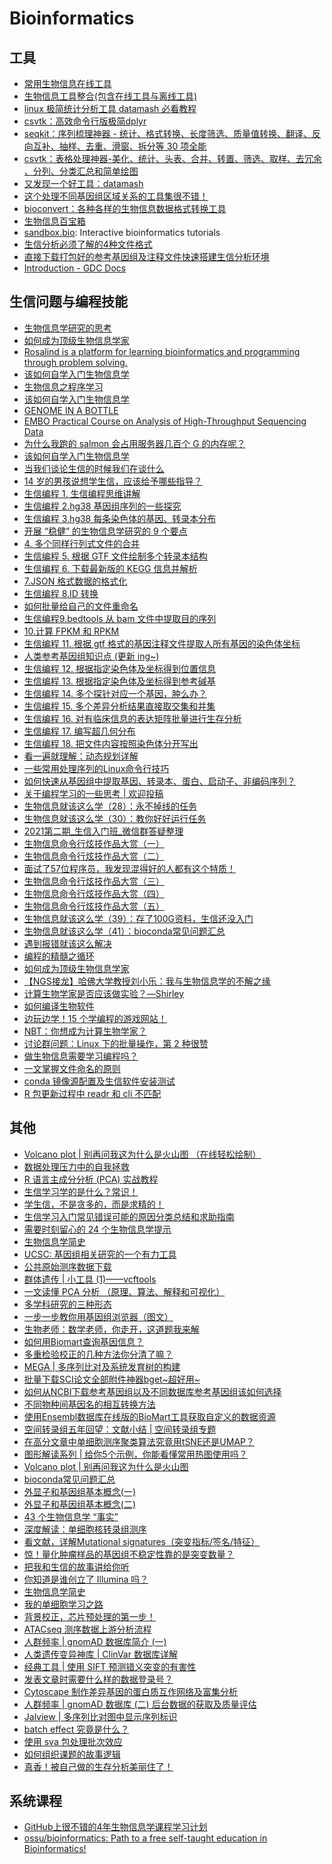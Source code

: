 # Bioinformatics
## 工具
* [常用生物信息在线工具](http://tiramisutes.github.io/2015/08/05/bio-online.html)
* [生物信息工具整合(包含在线工具与离线工具)](http://www.bio-info-club.com/?p=95)
* [linux 极简统计分析工具 datamash 必看教程](https://mp.weixin.qq.com/s?__biz=MzUzMTEwODk0Ng==&mid=2247487903&idx=1&sn=d8d4e65daf4ef31a668c888bbf246e6f&chksm=fa46d4a2cd315db451ec4e2b9713d18a1fcff803f1a72488095a517f3310bc5019d0ebe357ee&scene=21#wechat_redirect)
* [csvtk：高效命令行版极简dplyr](https://mp.weixin.qq.com/s?__biz=MzAxMDkxODM1Ng==&mid=2247490330&idx=1&sn=75c040bc1aa0b2db1cb6c1c7895a0e3e&chksm=9b485ba1ac3fd2b78782f1f5291dcfbe1162d857f827256a75eaa8bcc257abffa7e0fb45bcfc#wechat_redirect)
* [seqkit：序列梳理神器 - 统计、格式转换、长度筛选、质量值转换、翻译、反向互补、抽样、去重、滑窗、拆分等 30 项全能](https://mp.weixin.qq.com/s?__biz=MzUzMjA4Njc1MA==&mid=2247498800&idx=1&sn=49742e1b0b3b6efd93d5ded87c8d588c&chksm=faba1681cdcd9f97eae0e7f57a798286bba73e4716bfef396df5b59eafd22a51218b78234840&mpshare=1&scene=1&srcid=0315V0bKfFKFHRLDNccv8VCw&sharer_sharetime=1615764670329&sharer_shareid=49bb68e4d4ad9f65af077f4e54025da0&key=054fa246941644a48054de12b98ad1ee25e58b4c4aafedc4e2fda498b0f19c703f884b4189db7f0eb1ab599440b6553b1e587c95f7a9835bc640b308a8211a449cbd7020b650dc7e36b98c1006a957751b497f858e296e3f08715ea6381a6ee8bf727c7b3e33e94847f821b6f66836ef79ca1526ec1e2657fa1d652ddbfc041b&ascene=1&uin=MjEyMzUzNDk2MQ%3D%3D&devicetype=Windows+7&version=62090529&lang=en&exportkey=AZH41%2BrAQTmT63iMK0UbXSg%3D&pass_ticket=m1ZMssFVaHb%2BrZqJ4KImayMyxT2VbipgjXhxBIJ%2F5sQqOz7k9R0EE8eiQG1vrIyL&wx_header=0)
* [csvtk：表格处理神器-美化、统计、头表、合并、转置、筛选、取样、去冗余 、分列、分类汇总和简单绘图](https://mp.weixin.qq.com/s/BZruC-yW3yJ-mi6BMcZm8A)
* [又发现一个好工具：datamash](https://mp.weixin.qq.com/s/Hgkqu3NfC9MgvG0lVCesoQ)
* [这个处理不同基因组区域关系的工具集很不错！](https://mp.weixin.qq.com/s/y1BvGY18jnaii1qpi1vf1Q)
* [bioconvert：各种各样的生物信息数据格式转换工具](https://mp.weixin.qq.com/s/sx2XMaUgGMWwPQIdg5CrLA)
* [生物信息百宝箱](https://mp.weixin.qq.com/s/EZp7bnkArntXQOGbji4g1w)
* [sandbox.bio](https://sandbox.bio/): Interactive bioinformatics tutorials
* [生信分析必须了解的4种文件格式](https://mp.weixin.qq.com/s?__biz=MzI2MjA1MDQxMg==&mid=2649709106&idx=1&sn=dd90339cc91d84c859e02dee76fff6df&chksm=f24afd31c53d7427280edd21388f271526a87693685c087a1d847c3a96bf89650cdaab689a40&scene=21#wechat_redirect)
* [直接下载打包好的参考基因组及注释文件快速搭建生信分析环境](https://mp.weixin.qq.com/s/FISw_-6m_qrJ-uRZWKH2Ew)
* [Introduction - GDC Docs](https://docs.gdc.cancer.gov/Data/Introduction/)

## 生信问题与编程技能
* [生物信息学研究的思考](https://mp.weixin.qq.com/s/p7RKD_kVfK3ny6s7j_f8zg)
* [如何成为顶级生物信息学家](https://mp.weixin.qq.com/s/VPw9V_dXtOTN0mhbPWzlyQ)
* [Rosalind is a platform for learning bioinformatics and programming through problem solving.](http://rosalind.info/problems/locations/)
* [该如何自学入门生物信息学](https://mp.weixin.qq.com/s?__biz=MzI5MTcwNjA4NQ==&mid=2247499445&idx=1&sn=ff602690f406b7431ff5f540edb5b023&chksm=ec0e3b3fdb79b2292460d46d452a5a181ed78f50fbeb4f95888c5081838d13e9ef34d86ab8ec&mpshare=1&scene=1&srcid=09298m7ZnlO9aIesik6ozYrn&sharer_sharetime=1601385051510&sharer_shareid=49bb68e4d4ad9f65af077f4e54025da0#rd)
* [生物信息之程序学习](https://mp.weixin.qq.com/s?__biz=MzI5MTcwNjA4NQ==&mid=2247499445&idx=2&sn=3447f6f760cbb06e9d4559df97dcc4c9&chksm=ec0e3b3fdb79b229646d4f316cb7a3e3a20f35856316a1ff7ddd8e6f401a4c30526f58a77d0d&mpshare=1&scene=1&srcid=0929HpY4N3uRCrTU9VGgu0Qd&sharer_sharetime=1601385055853&sharer_shareid=49bb68e4d4ad9f65af077f4e54025da0#rd)
* [该如何自学入门生物信息学](https://mp.weixin.qq.com/s?__biz=MzI5MTcwNjA4NQ==&mid=2247508477&idx=2&sn=d20f40a451878a47e6200359265ec83e&chksm=ec0e6477db79ed61d4f7bca75fdfeb661e07801ad8bdf2b9e9cabdf756c9e8df1bf95f047d05&mpshare=1&scene=1&srcid=0116TyfHDzl8OU6sBYuH4rjH&sharer_sharetime=1610749012128&sharer_shareid=49bb68e4d4ad9f65af077f4e54025da0#rd)
* [GENOME IN A BOTTLE](https://jimb.stanford.edu/giab/)
* [EMBO Practical Course on Analysis of High-Throughput Sequencing Data](https://www.ebi.ac.uk/training/online/course/embo-practical-course-analysis-high-throughput-seq)
* [为什么我跑的 salmon 会占用服务器几百个 G 的内存呢？](https://mp.weixin.qq.com/s?__biz=MzAxMDkxODM1Ng==&mid=2247499082&idx=1&sn=357154d752dc32737e5005ece70b84b9&chksm=9b4bbdf1ac3c34e71a428e477af55794e0a4dfd9d07c7cc9e6bd660beb3107cada41bb41327b&mpshare=1&scene=1&srcid=0209YivFIGPqYKMG9nEAjfMr&sharer_sharetime=1612842340694&sharer_shareid=49bb68e4d4ad9f65af077f4e54025da0&key=cf160bd9b3f0f5e67098edd4938e02f9a6d38b6df87f13200856b9875062b0c7d411251d06c205182dea379a382ed332a69edbf0f479f49670f6a3a2ad1ccf6be38deb55080ec15668d8d00fe98253016eed8eb337e8be099a73168e3194af98b405b9f03b6dbdf374329417a17ae343e184c595e74008b5f42226eed8a92621&ascene=1&uin=MjEyMzUzNDk2MQ%3D%3D&devicetype=Windows+7&version=62090529&lang=en&exportkey=AadnbyKI%2FOF4cGOQHBvF04I%3D&pass_ticket=z5nvjktVcXkquM4Rw0Hg2ePj%2BFscsEYHZcK8tWxrcrl6yQbgLdFs7ORsuYsWcKVq&wx_header=0)
* [该如何自学入门生物信息学](https://mp.weixin.qq.com/s?__biz=MzI1MDc4NjYyNQ==&mid=2247489351&idx=1&sn=e67ed29855c9daa0da404e881bf6f09d&chksm=e9fdb169de8a387f475553dec618cc5286810759ff379972bfd4fc798033e33d977f9341a558&mpshare=1&scene=1&srcid=0211Zb8bAui54DyAuO4mE3RE&sharer_sharetime=1613002577625&sharer_shareid=49bb68e4d4ad9f65af077f4e54025da0&key=604423c5b673dab457ef409569d2273a7df99b04e230da0338af008487b25f4339ffd37f300c12864202290efa6133c7194a4e08f0694fa82f5c9f6622eded27fb22fe82469673f2c3e028f22bab6ff6760a34cda5387b2249602d36609fb0be534bff53d71ed1ee37a81d2d939a7da7725322b1acc8e67b1b2b8291c41e81c2&ascene=1&uin=MjEyMzUzNDk2MQ%3D%3D&devicetype=Windows+7&version=62090529&lang=en&exportkey=ATguL%2BSglQQ7e6OqGqi3cFQ%3D&pass_ticket=hFkZTWavBMdxh9XJceLjfXG3CM%2BBVi0yj4Tgeu0MS5JX%2FM0k%2Fo47cEARxGDCtQmS&wx_header=0)
* [当我们谈论生信的时候我们在谈什么](https://mp.weixin.qq.com/s?__biz=MzI5MTcwNjA4NQ==&mid=2247510729&idx=2&sn=3c6f26a8c59e12e944cc5e4aa9aae5e6&chksm=ec0e6f43db79e655f5659eb12ee3588e1a7ebf7ba538a79b9f411b8e8fb333cba9abe8461ce0&mpshare=1&scene=1&srcid=0219pyPAc366yFa1IL2wwMO0&sharer_sharetime=1613690027058&sharer_shareid=49bb68e4d4ad9f65af077f4e54025da0&key=0587a61d5e72494d53df9a06a0f7775f3951794891e25f599fdc86db8f3b1c1f7ec4b2823724d3afa1b71e0047eefb67691c883f240a82805da467caf97bb90fd3165c42cdbe96ab35398ea75621c6a240cfcf026415955298ea5eb640d1a444dd3e1b6fb7b1bbe463f361b9bfa0647c8380a90d2b4aad8a8d5a2df7e004cb66&ascene=1&uin=MjEyMzUzNDk2MQ%3D%3D&devicetype=Windows+7&version=62090529&lang=en&exportkey=AQ6Pp0Lnu0p9evuoo7d%2B8WE%3D&pass_ticket=LopQy6maM4zzR7uxf%2B75frUn4Af1Ur1yrAPlbVq4frMh0f%2FUHriR2c%2FZsny5aMdH&wx_header=0)
* [14 岁的男孩说想学生信，应该给予哪些指导？](https://mp.weixin.qq.com/s?__biz=MzI5MTcwNjA4NQ==&mid=2247511926&idx=2&sn=abc792d90aea324e060cac3cd1223848&chksm=ec0e6afcdb79e3eab6430d954c57d39e1a3e24a4c58ef61236a74c84f5e229c38d08ef6178b6&mpshare=1&scene=1&srcid=0228Qs03fqLXeUUqYxTJVzJH&sharer_sharetime=1614474388417&sharer_shareid=49bb68e4d4ad9f65af077f4e54025da0&key=0587a61d5e72494d9c9e9cdaad1f8adfc69e1dac2a5243eaa123f80b7d53b4adb927cbb7d6954f67dd89ecdab40c37b6303e67ca005a2d00defd2519f0c5492a5c0424754191262467bf9b9f678e6fd5b8a682a119919dee1e2cb8dd0de9a5d2abcd6837c0bee24734f43183f6b24ebc22a5945bf8b4bbe686ba7b4b763d3ec7&ascene=1&uin=MjEyMzUzNDk2MQ%3D%3D&devicetype=Windows+7&version=62090529&lang=en&exportkey=AZsVLdsFJagqhM27mD40Q4o%3D&pass_ticket=cCRkzujau0HonoGt4ekgO7O9rxiWNrRwdwMS0t9W3q19oRl35zJzS1u2m%2BHy%2FD7x&wx_header=0)
* [生信编程 1. 生信编程思维讲解](https://mp.weixin.qq.com/s?__biz=MzAxMDkxODM1Ng==&mid=2247500703&idx=3&sn=751b95ffa1ac18b16aafb546660ab0db&chksm=9b4b8324ac3c0a32591119f60628c03f23ce877edd6120a10b0d4f4e91e4b64e94159af516da&mpshare=1&scene=1&srcid=0316YB1U7mAV0oosbPDwdK0s&sharer_sharetime=1615885416907&sharer_shareid=49bb68e4d4ad9f65af077f4e54025da0&key=2aa077da30b3beb21c8a455d5b2b99e2ba6b632899df6c1e1c04e16e701cc0cf77bde4dd3a37bc92c73535b2460b835fd0ae11f219204116e219b38314b0b231a53981c2eb3d1cb904a50535643e60d76d2ccd2e30645f02111895f5ce6940c0f69ec49a452db7275320e38f99da65f65b4d1d9db87a5d1df13312802e663419&ascene=1&uin=MjEyMzUzNDk2MQ%3D%3D&devicetype=Windows+7&version=62090529&lang=en&exportkey=AZQX%2BN4lP6RKzZUqA0bULCQ%3D&pass_ticket=VkBLhGPvfYhiCjFC8HbQCyVg8kb14F14T5OdhoqPo%2B%2FzlnIRNhG7XetJhkpLPL7c&wx_header=0)
* [生信编程 2.hg38 基因组序列的一些探究](https://mp.weixin.qq.com/s?__biz=MzAxMDkxODM1Ng==&mid=2247500703&idx=4&sn=2af88474c680640d52fb3af4b46a4800&chksm=9b4b8324ac3c0a32806498e905ca5987f1a4eb76269024f3e7f8a75411e084c04c7969fcc9b6&mpshare=1&scene=1&srcid=0316yJwr8SODcLCjWfd6lcak&sharer_sharetime=1615885421747&sharer_shareid=49bb68e4d4ad9f65af077f4e54025da0&key=2aa077da30b3beb2f069c8f93d9346f9208b26e2246489134a026f086101f1141e31d4612e8229359062fb41736f6df609fff6f7c8870f879b14d44909baa32f326af8a3e95c25566c12d2506362d887b1337e93eadbe96b5297ced3e09390d78c01fca4500cce580969720d5f98ca68dd5a6d29d21b10af9d57364234967709&ascene=1&uin=MjEyMzUzNDk2MQ%3D%3D&devicetype=Windows+7&version=62090529&lang=en&exportkey=AWLTN8rEH%2BwQOYK22HnP81A%3D&pass_ticket=VkBLhGPvfYhiCjFC8HbQCyVg8kb14F14T5OdhoqPo%2B%2FzlnIRNhG7XetJhkpLPL7c&wx_header=0)
* [生信编程 3.hg38 每条染色体的基因、转录本分布](https://mp.weixin.qq.com/s?__biz=MzAxMDkxODM1Ng==&mid=2247500713&idx=3&sn=1287a449f096346830691e983049cf81&chksm=9b4b8312ac3c0a045e5ded6a4f4c647c1d3f73a8aeed4792eaf3c4f282d5e1bbfb66bf812ae5&mpshare=1&scene=1&srcid=0318esHHMn1lt1PPM2h41zwb&sharer_sharetime=1616019086036&sharer_shareid=49bb68e4d4ad9f65af077f4e54025da0&key=439c3bdce1be78fb8b351564f39cea7151cccfb6342212327da99063494e462b1ce0f22420aca3a8f0692d4710cdb8b973e972cdb3b84f5b556a29ebda8fe89f3eb195a44aeeb617eeb2385fe3f7df616e0dfc115c83339fa6fab23b1d1f59388b651eb50335d4041b4ad6ff688eab736e7672d8eb2364fe027c747b5d1d778d&ascene=1&uin=MjEyMzUzNDk2MQ%3D%3D&devicetype=Windows+7&version=62090529&lang=en&exportkey=AT5QpTzFAjE0fYO4e2W5isE%3D&pass_ticket=t7biY8Ko8y%2FMYP6xOQYCgIuk5i8u6TieazNRecP1YzNAM61Ntuzc1xcMGbtVcuE5&wx_header=0)
* [开展 “稳健” 的生物信息学研究的 9 个要点](https://mp.weixin.qq.com/s?__biz=MzI5MTcwNjA4NQ==&mid=2247513576&idx=2&sn=306e3d49a828d812f59c5ce76b2adf4a&chksm=ec0e7062db79f97458c2d5f71e9a03b47ad2bd1409b610401159d748308dc5854b0b697b970e&mpshare=1&scene=1&srcid=0318fFqz8c3iYlCT355ipzmf&sharer_sharetime=1616019037429&sharer_shareid=49bb68e4d4ad9f65af077f4e54025da0&key=2aa077da30b3beb2183506a53512ff6abc7e47ec4491ae1b92ff1bd76288e57ecc9b51f5dbfe31d4519ede7231557abc5f047d71306df873ffc60b2e59dcfb591f0a4a713d32aea754c13ff8717085a59112f71651f83cdcc42afde71eab72146572e023c725f6cca96ecdcd4bbdd7d9da48c3721c1a652c0b196d1eae88612a&ascene=1&uin=MjEyMzUzNDk2MQ%3D%3D&devicetype=Windows+7&version=62090529&lang=en&exportkey=ASP2v5LP0emTU5jtbHxa4qA%3D&pass_ticket=t7biY8Ko8y%2FMYP6xOQYCgIuk5i8u6TieazNRecP1YzNAM61Ntuzc1xcMGbtVcuE5&wx_header=0)
* [4. 多个同样行列式文件的合并](https://mp.weixin.qq.com/s?__biz=MzAxMDkxODM1Ng==&mid=2247500732&idx=3&sn=33a53e0e1d3afa5ef6b1a6a2377b90f7&chksm=9b4b8307ac3c0a11187e6e88f70cee737406addb109289a0d9e67fadeb1408c9a96f010c1d8f&mpshare=1&scene=1&srcid=0319XadpDPrDRFi9mdDJxeH8&sharer_sharetime=1616105569981&sharer_shareid=49bb68e4d4ad9f65af077f4e54025da0&key=054fa246941644a48558cff00530d556692ca019e496a6672f0706675ec82f9e00c3f8b854d647a80779f2d16eacf1fdc81862d649ee17f19b24e5a2e176774d7b4ef665ac77e084a5dae0b18070d3c5c2e8b983986f273a6971d97e73bb45b50edb2a40ded0ac37c0e5c20f0acb22eaf48bd22d37987d7024b9d95caccea081&ascene=1&uin=MjEyMzUzNDk2MQ%3D%3D&devicetype=Windows+7&version=62090529&lang=en&exportkey=AU5SuRiztSHGmwBp39bOCg0%3D&pass_ticket=gff8WOcokSyscHjtqbM4DWRNmVvLzS7pw%2BdlHfElyCbA%2Fn632HRG7lwXjg1qMA2s&wx_header=0)
* [生信编程 5. 根据 GTF 文件绘制多个转录本结构](https://mp.weixin.qq.com/s?__biz=MzAxMDkxODM1Ng==&mid=2247500748&idx=3&sn=6ae602dcd3d7e5e540cba90f439caa63&chksm=9b4b8377ac3c0a6173216c21a8cfd18bb456ae9971915f828726e4a1ee48b3f2bdaf674eac47&mpshare=1&scene=1&srcid=0319vmgdI5e66JAfD5FKs2Pe&sharer_sharetime=1616157131082&sharer_shareid=49bb68e4d4ad9f65af077f4e54025da0&key=439c3bdce1be78fbc0baff6b8d579b5f981f6e8732aa42f7e8b569ddb98015efeaad886d7edd18a3a197ab6c8c970e1c8faada4cafe25fc33ae519b71ac7936f5b0b94c77332e0faf8c8a421d487329cda8e7c2275e9398078b07aa8937bb776d2c0450bea5ca7a2cd0c5144aeb550674422af18c5391fb2e665463fb65d18ef&ascene=1&uin=MjEyMzUzNDk2MQ%3D%3D&devicetype=Windows+7&version=62090529&lang=en&exportkey=AZCWpkbYI1Ico0PT4stxLTk%3D&pass_ticket=gff8WOcokSyscHjtqbM4DWRNmVvLzS7pw%2BdlHfElyCbA%2Fn632HRG7lwXjg1qMA2s&wx_header=0)
* [生信编程 6. 下载最新版的 KEGG 信息并解析](https://mp.weixin.qq.com/s?__biz=MzAxMDkxODM1Ng==&mid=2247500795&idx=3&sn=ed1cfddd3117948c24e25940483e33d0&chksm=9b4b8340ac3c0a56a8bc44fca883d8aab2b78a121617fd223c874a898996fed1898d97b33c98&mpshare=1&scene=1&srcid=032290LYelMR4cz5YfkICbE0&sharer_sharetime=1616373367562&sharer_shareid=49bb68e4d4ad9f65af077f4e54025da0&key=439c3bdce1be78fb9859b19160187bf323d8c379139eb48b80397c8d533cda57607d2d37b240ea81a896c2788f41784c337c12a68d0dd9fbd8120648f699abc7abe2167e117f02a89aded3c86b8eb7addfe6499da8872af27dda2b26ada70b854824625f50394b8f73b5d07f1f5a2af12f043d7ade79797ccd6e226bdea828d3&ascene=1&uin=MjEyMzUzNDk2MQ%3D%3D&devicetype=Windows+7&version=62090529&lang=en&exportkey=AWSB1iLBgZMG%2B67yP9wsbBE%3D&pass_ticket=5HDRvHV56ftI8GxdDDQJRjwn%2B8MJHduMGSBjLGcrECVxXjPTbj2dG9oxhPJmaWD6&wx_header=0)
* [7.JSON 格式数据的格式化](https://mp.weixin.qq.com/s?__biz=MzAxMDkxODM1Ng==&mid=2247500816&idx=2&sn=7274a3b4e9dc9e0fa1f9f0ef35ea94b1&chksm=9b4b84abac3c0dbd790837ceb8e569b0f3af5d71cdd16a3fc529a35b4bc516821ae95c7eead7&mpshare=1&scene=1&srcid=0321KrZNKTnb5hVim0w9V285&sharer_sharetime=1616297304799&sharer_shareid=49bb68e4d4ad9f65af077f4e54025da0&key=2aa077da30b3beb2859a36fb5ba02eab0be881c99734c868e4477d4b80b75826f1e1a514465eaa7b6f51c343ecb0d35d280ddbb4982e4d772e708e95ce59951d98fb506b456a4624467455b9377158ae3072c9e9fc7ced44f0cc4c3922c5e939e275782095310f539296f51d08447fbc1bba3bce1e40fcf39d5a57483b8fb37f&ascene=1&uin=MjEyMzUzNDk2MQ%3D%3D&devicetype=Windows+7&version=62090529&lang=en&exportkey=Aa81lQHuQrRf3LCMmncNPL8%3D&pass_ticket=5HDRvHV56ftI8GxdDDQJRjwn%2B8MJHduMGSBjLGcrECVxXjPTbj2dG9oxhPJmaWD6&wx_header=0)
* [生信编程 8.ID 转换](https://mp.weixin.qq.com/s?__biz=MzAxMDkxODM1Ng==&mid=2247500817&idx=2&sn=b448571d3c5f45b6411da4757bdba678&chksm=9b4b84aaac3c0dbc86b91db766de114e93d2f6a9be93358c15b8cbfa82793a266b031adab6d7&mpshare=1&scene=1&srcid=0322wtx8iV3VwQA8yS0bOcYh&sharer_sharetime=1616415867167&sharer_shareid=49bb68e4d4ad9f65af077f4e54025da0&key=439c3bdce1be78fbfcabb9da617848a8c5760909527fdb49d195378d710f3903baf807a6c85d810749fff89ef381344bec3b0348b9e5b1d554353766183325c8937e6ab3c2afce7f70bc68912469909d8d70d21724c776d64f2045d0fe600472dbabcafa7795efd85f4d089f08de71299542a5a60f2b78ef30980543ae6f9e3e&ascene=1&uin=MjEyMzUzNDk2MQ%3D%3D&devicetype=Windows+7&version=62090529&lang=en&exportkey=ASQM14FRjKeZAX8IzjyP%2FI4%3D&pass_ticket=7aeaWDPljXruCOvn1s68gtbYFQ%2F0YGWYAMzcleyvQbHRNuNWxXC3mEpCVODWy9tb&wx_header=0)
* [如何批量给自己的文件重命名](https://mp.weixin.qq.com/s?__biz=MzAxMDkxODM1Ng==&mid=2247500830&idx=2&sn=97dcac54289a4e31c8f0a2a1174b31d7&chksm=9b4b84a5ac3c0db384bf1d38321dfd675305f99bf17f81d077c99dbc3859f2f39922bbff63fe&mpshare=1&scene=1&srcid=03239YXOCcaYkEpXMh1gQfQV&sharer_sharetime=1616493229685&sharer_shareid=49bb68e4d4ad9f65af077f4e54025da0&key=2aa077da30b3beb20e9d2481f6da35da7fe33c6379b7588872e4bc7e68136df66d2405bff24791eaa19c65c5d31812d01c388e3901da3a6d6d33d33cdc59ccd81ebbb1e259127482664fdf648ad50f870437f0ecb8b0e3d182dc40f732453d0563ce7647cb7221141d021e6e577d2f4904658620edc316a1f4a0cdc275683613&ascene=1&uin=MjEyMzUzNDk2MQ%3D%3D&devicetype=Windows+7&version=62090529&lang=en&exportkey=Abv8FouhqTU12g7Dj64cfTg%3D&pass_ticket=BbO3YA8G0ZnvtbmoxM4Fq%2BdDUNXHw7dcaDhTEix3Ei2hSkIS4k9KyL2axQtg7KZh&wx_header=0)
* [生信编程9.bedtools 从 bam 文件中提取目的序列](https://mp.weixin.qq.com/s?__biz=MzAxMDkxODM1Ng==&mid=2247500849&idx=3&sn=45c43ef507deba2f65e6dae5f6aacb22&chksm=9b4b848aac3c0d9cf0a380a18bcaa1362b261eed2303207391f1b23000faef5b94b1998171e1&mpshare=1&scene=1&srcid=0325dzRJZ87oYKZjua9GklTh&sharer_sharetime=1616623348377&sharer_shareid=49bb68e4d4ad9f65af077f4e54025da0&key=f857ab6aec5fa67134fe95fcfa4fb49db118f81eb90b0f6c471601d4a1deacf4803de32ffafe00c1ab7c23621ca3cdcb9d22b0523d2418ffe29ae604fd6584f046b27279f8c1ca423f3241a1d0a665e323ee7dbbea558753788dc4ce8a24288769bdddde7d4730a889be9c01d4c685bb46664dd82492f9e1f347d5d2836b9f2f&ascene=1&uin=MjEyMzUzNDk2MQ%3D%3D&devicetype=Windows+7&version=62090529&lang=en&exportkey=AV8QckqBFU%2FFgkybXsOoyaQ%3D&pass_ticket=R4gA6eQQe7YgMLebrWgsKJMiRaSVZvJloUg0E%2BvBswneey7d4wJxjToFbns98nxT&wx_header=0)
* [10.计算 FPKM 和 RPKM](https://mp.weixin.qq.com/s?__biz=MzAxMDkxODM1Ng==&mid=2247500925&idx=4&sn=ec5e41ec1c8a6f6fdfa0cc85c2febfb9&chksm=9b4b84c6ac3c0dd078af9f6067ab44c877b4504cf50145cc32a6f17b97ab39caedb98637a0b4&mpshare=1&scene=1&srcid=0328miKE0rqOol4Jz6GlHvcE&sharer_sharetime=1616887658078&sharer_shareid=49bb68e4d4ad9f65af077f4e54025da0&key=8ad0ea50d7c7735171c421e11179637897a277acbb2a9e190c8a5aa7a3ead2efb066729563f1c2744fdc766fb017cde06a59e768098f7a58a4c6df96e362067d21c30f70b3d16963ec4b02197bdfb2ab357d90a177f6cb616cf204018b6ff96fc4321c3313975aef8549d06ef154574d99fc553239ec81d5f8b8e95b73e08d8a&ascene=1&uin=MjEyMzUzNDk2MQ%3D%3D&devicetype=Windows+7&version=62090529&lang=en&exportkey=AaoX6BU2UTVb7S95WNlU5LA%3D&pass_ticket=lgxy5C8RLlDQxT9X9jWJroiMhWnvCiJkOuUCgls3L3z%2BJ6pRCD6i5YAizUTuav5y&wx_header=0)
* [生信编程 11. 根据 gtf 格式的基因注释文件提取人所有基因的染色体坐标](https://mp.weixin.qq.com/s?__biz=MzAxMDkxODM1Ng==&mid=2247500937&idx=3&sn=f94048827d210ba5503a339fbd439760&chksm=9b4b8432ac3c0d242987f7c55c9a9ae53e282d846f5ba622bb08f032c8d2f9da0c8f951cd213&mpshare=1&scene=1&srcid=03282LKwN4pzxihKeKj4YGA6&sharer_sharetime=1616925010860&sharer_shareid=49bb68e4d4ad9f65af077f4e54025da0&key=2aa077da30b3beb21820fb96fd6da2914f7a73a2b94cd9f183d96a231e469e2e83d053713cf229fc8a0864a9ddc21ba595fcdcabec257b08f9cc7095b5098e4288f6fbf16fac7d08454fc123bda1d475d710d46a2e75f6b9a447799bcfa9f345fd8db9b72f2a313d846c69b1e8e32b5b0eb561e1cdfc0b34ba778c18fa01f5a9&ascene=1&uin=MjEyMzUzNDk2MQ%3D%3D&devicetype=Windows+7&version=62090529&lang=en&exportkey=AdV9kuZLlxMAkAOQ4roNsBE%3D&pass_ticket=lgxy5C8RLlDQxT9X9jWJroiMhWnvCiJkOuUCgls3L3z%2BJ6pRCD6i5YAizUTuav5y&wx_header=0)
* [人类参考基因组知识点 (更新 ing~)](https://www.jianshu.com/p/bbf33b162bf0?utm_campaign=haruki&utm_content=note&utm_medium=reader_share&utm_source=weixin_timeline)
* [生信编程 12. 根据指定染色体及坐标得到位置信息](https://mp.weixin.qq.com/s?__biz=MzAxMDkxODM1Ng==&mid=2247500959&idx=2&sn=75852f12bf72d9d4b4838225b2b56184&chksm=9b4b8424ac3c0d324a002e7d6e815114b4f783b4bc466ea56fb376c2217903f6e232e8be2cbd&scene=126&sessionid=1617087760&key=054fa246941644a4b5733def73165f998ed398174d984a9218ebd0b144d912fe05f8a1fc5bb865605dbec942a8f631eeb10d68c9ea23dd261e1dd57fcc904c95a0815d47051590e397d82220670cc4052d5ebbcc1880c43da56b46c5c9ec464e4e817efe9c55f9c4bc5263581b2eeecd35c445413e460965691cd1967a8ee0db&ascene=1&uin=MjEyMzUzNDk2MQ%3D%3D&devicetype=Windows+7&version=62090529&lang=en&exportkey=AW8kKDn3w1gjKTgaYcvTZxc%3D&pass_ticket=gspFy6vnsI2s6e8DqDT7vzI2EAV7i5MdXcM59llU8%2BDqigKPwemep956VLHnuqbF&wx_header=0)
* [生信编程 13. 根据指定染色体及坐标得到参考碱基](https://mp.weixin.qq.com/s?__biz=MzAxMDkxODM1Ng==&mid=2247500969&idx=2&sn=d34486235385dcd5731d149e6f6b63d8&chksm=9b4b8412ac3c0d04d115fa7511cd3c1fcb3c23ac4b3e51013f3824dd8e8c6a90b0d37067d3d9&mpshare=1&scene=1&srcid=0331uI3kLspn0LdtuchUJ3lk&sharer_sharetime=1617183488558&sharer_shareid=49bb68e4d4ad9f65af077f4e54025da0&key=054fa246941644a4cf294b01aa83d27317505baaddc29e952d0229136b43a5d6ff0e8d870ab2925f573d6eaba182999ccd55c4e8c74a52efccd36c48238865e35688324b6d5160291fa4ffa496b850f04ef130eb895ff9cbac337536ab92d3462fee172094e2b4afc0c6e6e7fbca9f4945df706e7e6cb05dfd452cbe2d58adc3&ascene=1&uin=MjEyMzUzNDk2MQ%3D%3D&devicetype=Windows+7&version=62090529&lang=en&exportkey=ATly%2Fd%2BUXY0DEqrUdcH9lEg%3D&pass_ticket=jWa%2BgbLHluiTlersEim4kKdat03yGHrfxYrQ17pzn4uhvnji8fXKmkF%2Bv3IVRxmh&wx_header=0)
* [生信编程 14. 多个探针对应一个基因，肿么办？](https://mp.weixin.qq.com/s?__biz=MzAxMDkxODM1Ng==&mid=2247500979&idx=2&sn=1a6375f51785121938bfd192b63b70c6&chksm=9b4b8408ac3c0d1e6ec1af5ea526e20738b8a79c72549eb3fabba2706308ef46d6087352d394&mpshare=1&scene=1&srcid=0402EJbipZbEvqVPWNu9tREp&sharer_sharetime=1617315107390&sharer_shareid=49bb68e4d4ad9f65af077f4e54025da0&key=8ad0ea50d7c77351978fb93bc8ab122be9073e3445d4476a33f21d8c16d00f52deadc3fe9feaced50d031057bfb142679a1235b69be8f4011d6a71f3307210969b4b8729ab43726ddf87b3dfef23e10b0e20c1efa6f150023199577cde57cd8e39d857e03a9031fda88abca65338afb889daee73f730a07f5a370f18b244ee9b&ascene=1&uin=MjEyMzUzNDk2MQ%3D%3D&devicetype=Windows+7&version=62090529&lang=en&exportkey=ARPa35HDizpUTxLE5eZnWjk%3D&pass_ticket=jWa%2BgbLHluiTlersEim4kKdat03yGHrfxYrQ17pzn4uhvnji8fXKmkF%2Bv3IVRxmh&wx_header=0)
* [生信编程 15. 多个差异分析结果直接取交集和并集](https://mp.weixin.qq.com/s?__biz=MzAxMDkxODM1Ng==&mid=2247500988&idx=2&sn=a955dae7cad6402b18ac5fefa650fdaf&chksm=9b4b8407ac3c0d11c034bbc9119abc854519a136d5806f162842be9da6513471a37875e63dc7&mpshare=1&scene=1&srcid=04028vZkAv0L6OObbjx45bWS&sharer_sharetime=1617354004498&sharer_shareid=49bb68e4d4ad9f65af077f4e54025da0&key=c4b23c3bf0607133c2998bacbf94e6be988dde7009ea9b6f35e0de23c0f09c12520c459f74aa46f836e699725feb1ddbc85e76b9077ba764dc7f451290598808597ad8e1afc4f0febf05fcbba1e92033c3c77e8792a8776e6da754198b9bc1b55e1e3901179b4e7440feb3dcce2a2ed5597cd1eeb1e1005258ccea4645126a1c&ascene=1&uin=MjEyMzUzNDk2MQ%3D%3D&devicetype=Windows+7&version=62090529&lang=en&exportkey=ASLA6KKIWsC0r4HYskSn6a0%3D&pass_ticket=4kjtiEuLOmf3lRye4vzqU3SiCtjPrqoKwmJ7pMvsCqyS0Cy1LnsryzF5AAPlYTyk&wx_header=0)
* [生信编程 16. 对有临床信息的表达矩阵批量进行生存分析](https://mp.weixin.qq.com/s?__biz=MzAxMDkxODM1Ng==&mid=2247501004&idx=2&sn=960dbfbaf405e891809be41660743032&chksm=9b4b8477ac3c0d61bc6d311b3ce178c2ba558b19166f73b213934ff3cbfa739900e99005438c&mpshare=1&scene=1&srcid=0403waPndCyeFdUE2o8hm99Z&sharer_sharetime=1617453882443&sharer_shareid=49bb68e4d4ad9f65af077f4e54025da0&key=f857ab6aec5fa671dec67ba8402c4a171a3a7bce514aa72a4f826fd654101316f5f4e74ea5f721d5e68a22fd978d57020040b11579d0402f37c87eb764923c80302b0edefd377c847de15152f428987c6b340d638f5fbdba3b0f373a0afd934ae2ebe26410038343230423260b3a51d149b57dd5f4f7755009115273a3a64b86&ascene=1&uin=MjEyMzUzNDk2MQ%3D%3D&devicetype=Windows+7&version=62090529&lang=en&exportkey=Ab2fsSWyHXoqH%2BnkWubWBjg%3D&pass_ticket=i1%2F2%2BbY5zuD4jIDVA%2Fx%2F26secuXAcCW%2BTynnyh3LyhcLLs6azx56%2BqjAnLqjKXcS&wx_header=0)
* [生信编程 17. 编写超几何分布](https://mp.weixin.qq.com/s?__biz=MzAxMDkxODM1Ng==&mid=2247501007&idx=1&sn=65173124b5cfe87f4060a6a8fa932a92&chksm=9b4b8474ac3c0d62739eac5f45d4ac281896475fcf3c353214170fced673d28e007e6eeb74e7&mpshare=1&scene=1&srcid=0405CqEpj7UaSK370nmsmqxU&sharer_sharetime=1617579059661&sharer_shareid=49bb68e4d4ad9f65af077f4e54025da0&key=2aa077da30b3beb24ea3bf7d8c41a67767416fb44874576b74ca1e4713dd82b00f8b38e2fb93e5423c27bc96bddbb20f311c8146920481aec11c850645f3963d7997305e4efc036fe099a78df60059403804e36c8b0a263b2e9073ebbf5ad806fefcc99a6c16f358494357f11805d74202b0a71b7a753217e86da087bea339d7&ascene=1&uin=MjEyMzUzNDk2MQ%3D%3D&devicetype=Windows+7&version=62090529&lang=en&exportkey=AYGHP8P8VUhc2oMSB%2Fm1pVk%3D&pass_ticket=i1%2F2%2BbY5zuD4jIDVA%2Fx%2F26secuXAcCW%2BTynnyh3LyhcLLs6azx56%2BqjAnLqjKXcS&wx_header=0)
* [生信编程 18. 把文件内容按照染色体分开写出](https://mp.weixin.qq.com/s?__biz=MzAxMDkxODM1Ng==&mid=2247501016&idx=2&sn=de0caec20ae4e606c46abf6802d13775&chksm=9b4b8463ac3c0d7504e85b915ff07ef927511ebc2cd326e7c72ea13024edd3a24bacaee73dc0&mpshare=1&scene=1&srcid=0405y3PJxvOTRsJxMTR2MlxE&sharer_sharetime=1617621215344&sharer_shareid=49bb68e4d4ad9f65af077f4e54025da0&key=c4b23c3bf06071339b4fea89258a308a3bbd03790591e257a73051ed66ecac7a4221f23538fdda20ed29e9c02c08070e636b5028e13ed0ea8c8f394421dcfb31bc4e27cda6860225b65737534cd60c612772fb72af9d4da38f90ea19acdca1875856140bec03b1a7b671026be1833ae46d5cdc305c336d32255b3c75e2029ccc&ascene=1&uin=MjEyMzUzNDk2MQ%3D%3D&devicetype=Windows+7&version=62090529&lang=en&exportkey=AWRa7POairhbwOMtu9yk01I%3D&pass_ticket=i1%2F2%2BbY5zuD4jIDVA%2Fx%2F26secuXAcCW%2BTynnyh3LyhcLLs6azx56%2BqjAnLqjKXcS&wx_header=0)
* [看一遍就理解：动态规划详解](https://mp.weixin.qq.com/s/m0qBbCBMUbZaYyJP8BdJIg)
* [一些常用处理序列的Linux命令行技巧](https://mp.weixin.qq.com/s/uURFzCTCdrbwN5H4ka7R0Q)
* [如何快速从基因组中提取基因、转录本、蛋白、启动子、非编码序列？](https://mp.weixin.qq.com/s/S8GUTvoWMY7vP2eiGhTVoA)
* [关于编程学习的一些思考 | 欢迎投稿](https://mp.weixin.qq.com/s/Wg7yGxEuNa6CPgSuMUbHvw)
* [生物信息就该这么学（28）：永不掉线的任务](https://mp.weixin.qq.com/s/WigdGu4xNFEr5ivxBvaY1Q)
* [生物信息就该这么学（30）：教你好好运行任务](https://mp.weixin.qq.com/s/A5rbh1gNklE4dLeH2mp5nA)
* [2021第二期_生信入门班_微信群答疑整理](https://mp.weixin.qq.com/s/6xbFwRp97UPtSKcBcpteng)
* [生物信息命令行炫技作品大赏（一）](https://mp.weixin.qq.com/s/i7wVFmICDBlQUCSmLz1HlA)
* [生物信息命令行炫技作品大赏（二）](https://mp.weixin.qq.com/s/cgSu1H0cWdXroKVYsd-Lyg)
* [面试了57位程序员，我发现混得好的人都有这个特质！](https://mp.weixin.qq.com/s/ZjUrWeMkiugf0JSaMZzAdQ)
* [生物信息命令行炫技作品大赏（三）](https://mp.weixin.qq.com/s/0uiUF9gAkf0liq4mgGbCrA)
* [生物信息命令行炫技作品大赏（四）](https://mp.weixin.qq.com/s/qgXYHijT475b90v8DNgIBw)
* [生物信息命令行炫技作品大赏（五）](https://mp.weixin.qq.com/s/5-QUTRJ9Sm0Ot6Yf6mYAdA)
* [生物信息就该这么学（39）：存了100G资料，生信还没入门](https://mp.weixin.qq.com/s/r3IqTxELopQGsYTcndlY-w)
* [生物信息就该这么学（41）：bioconda常见问题汇总](https://mp.weixin.qq.com/s/Oa3rdaro-ZCuxd9O4ixqBw)
* [遇到报错就该这么解决](https://mp.weixin.qq.com/s/QP9J6mncjY84b_TELG-qTQ)
* [编程的精髓之循环](https://mp.weixin.qq.com/s/AdXSmkHDDcsDcnhOcmhTTg)
* [如何成为顶级生物信息学家](https://mp.weixin.qq.com/s/PaoY0Yc1UsjvfdQdbRPNpA)
* [【NGS接龙】哈佛大学教授刘小乐：我与生物信息学的不解之缘](https://mp.weixin.qq.com/s/6-UGxUruvGhd0ETyeO96rQ)
* [计算生物学家是否应该做实验？—Shirley](https://mp.weixin.qq.com/s/at1ou0z3OGv47MjaG9cljQ)
* [如何编译生物软件](https://mp.weixin.qq.com/s/-jyTlS_AueDihpnjC9dsXw)
* [边玩边学！15 个学编程的游戏网站！](https://mp.weixin.qq.com/s/1w4342NeeylUH-N5vIIpJg)
* [NBT：你想成为计算生物学家？](https://mp.weixin.qq.com/s/RNFD1ApJZJQXWtQrrdGv0Q)
* [讨论群问题：Linux 下的批量操作，第 2 种很赞](https://mp.weixin.qq.com/s/BnLcSU_EojwQpr8O7v3Z5Q)
* [做生物信息需要学习编程吗？](https://mp.weixin.qq.com/s/7V-vj_pW8-JNViG8RoJr6A)
* [一文掌握文件命名的原则](https://mp.weixin.qq.com/s/pGWuwShBptHbfCxzR0p6Bw)
* [conda 镜像源配置及生信软件安装测试](https://mp.weixin.qq.com/s/WUeCDYdKTPYA35IDgW6BPA)
* [R 包更新过程中 readr 和 cli 不匹配](https://mp.weixin.qq.com/s/27fht1Oa3BkGpCfo3wwSGA)

## 其他

* [Volcano plot | 别再问我这为什么是火山图 （在线轻松绘制）](https://mp.weixin.qq.com/s?__biz=MzI5MTcwNjA4NQ==&mid=2247500086&idx=2&sn=c145c4ecbc1aedb04009d1fee5824044&chksm=ec0e04bcdb798daa4770c753d4cd47a729446badc2ec1674106e834e9d9553ea726238b9753e&mpshare=1&scene=1&srcid=1018MUA4fsG48RYp2rEaFc4g&sharer_sharetime=1603023708679&sharer_shareid=49bb68e4d4ad9f65af077f4e54025da0#rd)
* [数据处理压力中的自我拯救](https://mp.weixin.qq.com/s?__biz=MzU1MDQwMTU5OQ==&mid=2247488609&idx=1&sn=e9ccfe256982362a5d967185d42e220e&chksm=fba07731ccd7fe2765915f5ea8f245127d795f8f7e4608cd51130307c040e33d3247e4ece653&mpshare=1&scene=1&srcid=1102CjgPjjfl7EOQRyqdb8nJ&sharer_sharetime=1604322864410&sharer_shareid=49bb68e4d4ad9f65af077f4e54025da0#rd)
* [R 语言主成分分析 (PCA) 实战教程](https://mp.weixin.qq.com/s?__biz=MzU1MDQwMTU5OQ==&mid=2247488724&idx=1&sn=4de85746c5baa03631f01da5a6d0bed3&chksm=fba07784ccd7fe92b8e7af51c66b507358f57866fd654317662ed62af85fface78e097bd9bd2&mpshare=1&scene=1&srcid=11123ZBW98Rk0l81MVf7y0cY&sharer_sharetime=1605139499236&sharer_shareid=49bb68e4d4ad9f65af077f4e54025da0#rd)
* [生信学习学的是什么？常识！](https://mp.weixin.qq.com/s?__biz=MzI5MTcwNjA4NQ==&mid=2247507074&idx=1&sn=a9a530c1099b4b1961e2c2b6c94dbd42&chksm=ec0e1908db79901e786cbecb09fa955f50fee240bb8c97d650212a8c3fbcbf5d3b0fbcb1727f&mpshare=1&scene=1&srcid=0101U5Va3KtlsO7wVXu4N1Aj&sharer_sharetime=1609459271511&sharer_shareid=49bb68e4d4ad9f65af077f4e54025da0#rd)
* [学生信，不是贪多的，而是求精的！](https://mp.weixin.qq.com/s?__biz=MzI5MTcwNjA4NQ==&mid=2247507143&idx=1&sn=c4c9d1b2daf7b9f392a2968cbeee603f&chksm=ec0e194ddb79905bc86cec329db9bc6390706aa46f343a382e96c6b10c49181f88c70a050786&mpshare=1&scene=1&srcid=0102MEnEWLM44yZZcjCmmfSI&sharer_sharetime=1609548176901&sharer_shareid=49bb68e4d4ad9f65af077f4e54025da0#rd)
* [生信学习入门常见错误可能的原因分类总结和求助指南](https://mp.weixin.qq.com/s?__biz=MzI5MTcwNjA4NQ==&mid=2247507240&idx=1&sn=03fb295a18a310e679fb7db0f8dc5acb&chksm=ec0e18a2db7991b4d3adafeaa5c9878214426bd9691052236be885a05744e021ad8509564211&mpshare=1&scene=1&srcid=0103zKlQJel8fGD0WyF63LJX&sharer_sharetime=1609634530896&sharer_shareid=49bb68e4d4ad9f65af077f4e54025da0#rd)
* [需要时刻留心的 24 个生物信息学提示](https://mp.weixin.qq.com/s?__biz=MzA5OTM1ODg5NA==&mid=2649679590&idx=1&sn=040753c734f8e65204a0e38c3eb3ceb6&chksm=8899c727bfee4e316858496a2410e675b4319eac68af840fe9d3b964ce2bc9f9105354acccfc&mpshare=1&scene=1&srcid=0112ibaZSahLjqwwAdIaWDvp&sharer_sharetime=1610443960195&sharer_shareid=49bb68e4d4ad9f65af077f4e54025da0#rd)
* [生物信息学简史](https://mp.weixin.qq.com/s?__biz=MzI1MDc4NjYyNQ==&mid=2247489037&idx=1&sn=98b6aacb50163781031f6249495a9a3e&chksm=e9fdb023de8a3935827ab225e4483d79e5df5fdc090ae14efe24732ebfeb063b8b4025420507&mpshare=1&scene=1&srcid=01176skytWgsvRcyRJoGplT1&sharer_sharetime=1610883483277&sharer_shareid=49bb68e4d4ad9f65af077f4e54025da0#rd)
* [UCSC: 基因组相关研究的一个有力工具](https://www.plob.org/article/1519.html)
* [公共原始测序数据下载](https://mp.weixin.qq.com/s?__biz=MzU1NDkzOTk2MQ==&mid=2247487589&idx=1&sn=4e7ec4f2eb0126253fe900c59399f31f&chksm=fbdab333ccad3a25db22db06cf7bed8f69ed25cccf67d27ae69f167ad8e4be22647675d23185&mpshare=1&scene=1&srcid=0315XycMDeEMyPGtdMyHx8AR&sharer_sharetime=1615770546101&sharer_shareid=49bb68e4d4ad9f65af077f4e54025da0&key=f857ab6aec5fa6714581e2336fd90d1277509020dcb336215008aae77f5f95a86475966d04292e6983f98fc6b1a49b4fb7168db42e51df98dc0b95931eafa49c8e4814d1f798fb8d55abb9cd3fc61bc11ec3782054a586541bca582ef929a44ef3ffa363d76dd7d1d0cbb1f51993c7257a6504c38728a91c6d50ca7ae6b0f78d&ascene=1&uin=MjEyMzUzNDk2MQ%3D%3D&devicetype=Windows+7&version=62090529&lang=en&exportkey=AeX8XC2ohCuHICyCrNzDf48%3D&pass_ticket=m1ZMssFVaHb%2BrZqJ4KImayMyxT2VbipgjXhxBIJ%2F5sQqOz7k9R0EE8eiQG1vrIyL&wx_header=0)
* [群体遗传 | 小工具 (1)——vcftools](https://mp.weixin.qq.com/s?__biz=MzU1NDkzOTk2MQ==&mid=2247487638&idx=1&sn=787e607ba0d68f37d8489821fc3ded12&chksm=fbdab3c0ccad3ad65fb0b7d1d4b3a32862f05f85fc47ee4d8cc7d42a54c1eb1eaf1564b895c2&mpshare=1&scene=1&srcid=0405YBFAkQaY3cLgJXLnLYtv&sharer_sharetime=1617609990960&sharer_shareid=49bb68e4d4ad9f65af077f4e54025da0&key=2aa077da30b3beb2d8f235a33753f79b8537d70cf6f62059ade1679776e4e5f05c5124eee7041d4c2ecd8e7c72031af862dc4a34575f74da7ad9681878fe4f975ca3c89b4d7f157adbfb77249540617b7d9d902fa07a731466ae6136a9a21a4f6105cc742a3507e46d3830c50a6b4e565d793369e633fbee0c208564b84c81f8&ascene=1&uin=MjEyMzUzNDk2MQ%3D%3D&devicetype=Windows+7&version=62090529&lang=en&exportkey=AW7x4%2FDCFi9XPefS66TNczk%3D&pass_ticket=i1%2F2%2BbY5zuD4jIDVA%2Fx%2F26secuXAcCW%2BTynnyh3LyhcLLs6azx56%2BqjAnLqjKXcS&wx_header=0)
* [一文读懂 PCA 分析 （原理、算法、解释和可视化）](https://mp.weixin.qq.com/s?__biz=MzI5MTcwNjA4NQ==&mid=2247514905&idx=2&sn=992657cd57d063a7e74a29d2440bff61&chksm=ec0e7e93db79f785dcbe5017c48cb95d2847987471f271f4a39ac67345d895a4d8190c9a228a&mpshare=1&scene=1&srcid=0409tvz7MqA6PKFa5h6Sgjw2&sharer_sharetime=1617919290493&sharer_shareid=49bb68e4d4ad9f65af077f4e54025da0&key=2aa077da30b3beb24a9fff3838278eb6cad9009a68b0f41bad3951fd3025e9b200a01d16577241590956b0195957bb35df5763c9af14e7b19228186c29b932e3adaa28163f3aad96626808fb66eb2282d343a1b0be800bfe7730ab5238780e04ce2110db4de64f565ae385625a12f3c3b316700da6c1dd86b4981cb3c0acaa09&ascene=1&uin=MjEyMzUzNDk2MQ%3D%3D&devicetype=Windows+7&version=62090529&lang=en&exportkey=AeoHtz%2FAC6Wb%2BOJxlJQDg%2F0%3D&pass_ticket=sE7jBijImuXNgeveaM3qZI6rDZse9RABVpakLMPLWV4vbAP40yQ1FZHqgHr0sYvZ&wx_header=0)
* [多学科研究的三种形态](https://mp.weixin.qq.com/s?__biz=MzA5NTYzMzAyNQ==&mid=2650219385&idx=1&sn=e6dd4f0df3b7174f8eef157c92704f7f&chksm=88bfe897bfc861819a93addefb29e3068f12728d99e90db67f6393188283c26dd113b9fbc07f&mpshare=1&scene=1&srcid=0430g85m085pFFf8LaP9wejo&sharer_sharetime=1619786563189&sharer_shareid=49bb68e4d4ad9f65af077f4e54025da0&key=1e9cb28a7ef0dbfac2fd62ca07649a2f7b20a94f44ab138ff0394147386ac3491b4b683f4d28b4112b17be9f50e5030825bb622c084e1943dba3fc991c81775d4b018168243e8a06e885e7fa0c632d1c29df96450654b373dfbb97882a0ba732cdd43009c68e4d020092e60077392561b573a57c1613d8e6a405b447b1e09be0&ascene=1&uin=MjEyMzUzNDk2MQ%3D%3D&devicetype=Windows+7&version=62090529&lang=en&exportkey=AamfMxCPcxjPVrMrO5sWAfo%3D&pass_ticket=HVabIE9ez%2BQ7zAmNlqeZKOjpx2iKhUkSi5hr88nxbJ6l1ljzmZJ0cdUcwA2mO4Fr&wx_header=0)
* [一步一步教你用基因组浏览器（图文）](https://mp.weixin.qq.com/s/VY6jf0CDaE4burShqDixIw)
* [生物老师：数学老师，你走开，这道题我来解](https://mp.weixin.qq.com/s/j9BGw_oCg7eyzg4w4j681w)
* [如何用Biomart查询基因信息？](https://mp.weixin.qq.com/s/Oic9a9XeAsiuurY_OlKzJg)
* [多重检验校正的几种方法你分清了嘛？](https://mp.weixin.qq.com/s/Y1yUKvyYsK8eYMM41m-qEg)
* [MEGA | 多序列比对及系统发育树的构建](https://mp.weixin.qq.com/s/HgLcHOhPd7Rm21N00tytRA)
* [批量下载SCI论文全部附件神器bget~超好用~](https://mp.weixin.qq.com/s/EOwA5M-t7n2rghMUbx3LYQ)
* [如何从NCBI下载参考基因组以及不同数据库参考基因组该如何选择](https://mp.weixin.qq.com/s/bkmrCAys_20v797fhNBX1Q)
* [不同物种间基因名的相互转换方法](https://mp.weixin.qq.com/s/Kqwd7DyzvTp9bwdd3csdJQ)
* [使用Ensembl数据库在线版的BioMart工具获取自定义的数据资源](https://mp.weixin.qq.com/s/86vXNstxVIVt0Nc8x5IyMw)
* [空间转录组五年回望：文献小结 | 空间转录组专题](https://mp.weixin.qq.com/s/tS2_IgiEO-DxWVNdRHgdVQ)
* [在高分文章中单细胞测序聚类算法究竟用tSNE还是UMAP？](https://mp.weixin.qq.com/s/lSXHQkaXDTkb46A_TwZgiQ)
* [图形解读系列 | 给你5个示例，你能看懂常用热图使用吗？](https://mp.weixin.qq.com/s/wX-3YkUoXVgt1ov3a6NKfA)
* [Volcano plot | 别再问我这为什么是火山图](https://mp.weixin.qq.com/s/Cgn7Zb_wzpDjcCBUYigcSA)
* [bioconda常见问题汇总](https://mp.weixin.qq.com/s/V0ryhaAy-R4C-WeXrx5e2w)
* [外显子和基因组基本概念(一)](https://mp.weixin.qq.com/s?__biz=MzI5MTcwNjA4NQ==&mid=2247519443&idx=1&sn=bfb12f4b5ed0fa1ea816bc8380426906&chksm=ec0e4959db79c04fdf8184e3cbf59893e322835bc734b6358aabd2d12c7843c41cf88206ab07&scene=21#wechat_redirect)
* [外显子和基因组基本概念(二)](https://mp.weixin.qq.com/s/gWIC2tcXrM2hVvRPpVg0yQ)
* [43 个生物信息学 “事实”](https://mp.weixin.qq.com/s/k4Lj6pp2ThV-qxX2x-Mc-Q)
* [深度解读：单细胞核转录组测序](https://mp.weixin.qq.com/s/Hdq5JHqkpMhN5MuPux2atA)
* [看文献，详解Mutational signatures（突变指标/签名/特征）](https://mp.weixin.qq.com/s/ljfUTpHGUOtFLhCvdpXxNw)
* [惊！量化肿瘤样品的基因组不稳定性靠的是突变数量？](https://mp.weixin.qq.com/s/keyIKhlHBfUHVeA41obshg)
* [把我和生信的故事讲给你听](https://mp.weixin.qq.com/s/QVjUjfih7blCS0qRtjVWhQ)
* [你知道是谁创立了 Illumina 吗？](https://mp.weixin.qq.com/s/vgfwz97kmlQj5x_yCUJG0A)
* [生物信息学简史](https://mp.weixin.qq.com/s/h_Yf_SvuAkC03g04PuUJyg)
* [我的单细胞学习之路](https://mp.weixin.qq.com/s/stecW4P-MzaTmnz169RkdQ)
* [背景校正，芯片预处理的第一步！](https://mp.weixin.qq.com/s/nYY4saiShAP-KwM9BWr9VQ)
* [ATACseq 测序数据上游分析流程](https://mp.weixin.qq.com/s/CrHVMZ5Y9LFezovsqfo8mQ)
* [人群频率 | gnomAD 数据库简介 (一)](https://mp.weixin.qq.com/s/T187v7-_5fzllleIw7oTyA)
* [人类遗传变异神库 | ClinVar 数据库详解](https://mp.weixin.qq.com/s/mfQfuVlpay6e1frnqaZMXA)
* [经典工具 | 使用 SIFT 预测错义突变的有害性](https://mp.weixin.qq.com/s/gdsQxAauqmDopHRNeGDjOA)
* [发表文章时需要什么样的数据登录号？](https://mp.weixin.qq.com/s/cTFRmPNoPQCqfZlBvp65Bg)
* [Cytoscape 制作差异基因的蛋白质互作网络及富集分析](https://mp.weixin.qq.com/s/DfbGic87YO5aldAweD9TEg)
* [人群频率 | gnomAD 数据库 (二) 后台数据的获取及质量评估](https://mp.weixin.qq.com/s/kWY4BXH3h5xeO-azKSvbQw)
* [Jalview | 多序列比对图中显示序列标识](https://mp.weixin.qq.com/s/_6SWJ8upk1faI2qEUbPo0A)
* [batch effect 究竟是什么？](https://mp.weixin.qq.com/s/DcftIrqB8M3m55AzHb-m9Q)
* [使用 sva 包处理批次效应](https://mp.weixin.qq.com/s/DXZQqY_aKl9xSpoQRSKUoQ)
* [如何组织课题的故事逻辑](https://mp.weixin.qq.com/s/0-TpDv6yyJAvkFwvoH7u1g)
* [真香！被自己做的生存分析美丽住了！](https://mp.weixin.qq.com/s/e3u5VuN-2J5x_5EgktL2ww)

## 系统课程

* [GitHub上很不错的4年生物信息学课程学习计划](https://mp.weixin.qq.com/s/NJhGnzRKE40K2bZjzAQu5A)
* [ossu/bioinformatics: Path to a free self-taught education in Bioinformatics!](https://github.com/ossu/bioinformatics)
